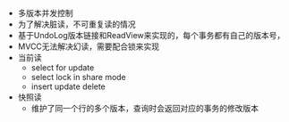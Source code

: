 - 多版本并发控制
- 为了解决脏读，不可重复读的情况
- 基于UndoLog版本链接和ReadView来实现的，每个事务都有自己的版本号，
- MVCC无法解决幻读，需要配合锁来实现
- 当前读
	- select for update
	- select lock in share mode
	- insert update delete
- 快照读
	- 维护了同一个行的多个版本，查询时会返回对应的事务的修改版本